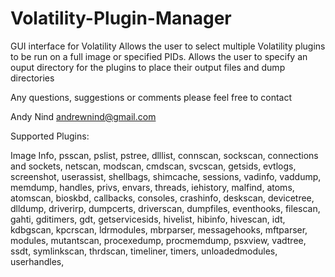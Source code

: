 Volatility-Plugin-Manager
=========================

GUI interface for Volatility
Allows the user to select multiple Volatility plugins to be run on a full image or specified PIDs.
Allows the user to specify an ouput directory for the plugins to place their output files and dump directories

Any questions, suggestions or comments please feel free to contact

Andy Nind
andrewnind@gmail.com


Supported Plugins:

Image Info,
psscan,
pslist,
pstree,
dlllist,
connscan,
sockscan,
connections and sockets,
netscan,
modscan,
cmdscan,
svcscan,
getsids,
evtlogs,
screenshot,
userassist,
shellbags,
shimcache,
sessions,
vadinfo,
vaddump,
memdump,
handles,
privs,
envars,
threads,
iehistory,
malfind,
atoms,
atomscan,
bioskbd,
callbacks,
consoles,
crashinfo,
deskscan,
devicetree,
dlldump,
driverirp,
dumpcerts,
driverscan,
dumpfiles,
eventhooks,
filescan,
gahti,
gditimers,
gdt,
getservicesids,
hivelist,
hibinfo,
hivescan,
idt,
kdbgscan,
kpcrscan,
ldrmodules,
mbrparser,
messagehooks,
mftparser,
modules,
mutantscan,
procexedump,
procmemdump,
psxview,
vadtree,
ssdt,
symlinkscan,
thrdscan,
timeliner,
timers,
unloadedmodules,
userhandles,
